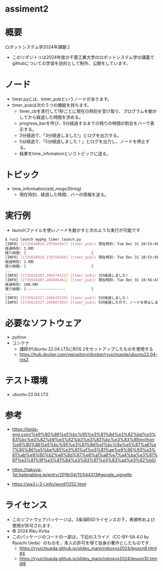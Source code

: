# assiment2


# 概要
ロボットシステム学2024年課題２
- このリポジトリは2024年度の千葉工業大学のロボットシステム学の講義で
githubについての学習を目的として制作、公開をしています。


# ノード

- timer.pyには、timer_pubというノードがあります。
- timer_pubは次の５つの機能を持ちます。
	- timer_cbを実行して1秒ごとに現在の時刻を受け取り、プログラムを動かしてから経過した時間を求める。
	- progress_berを呼び、5分経過するまでの残りの時間の割合をバーで表示する。
	- 3分経過で、「3分経過しました!」とログを出力する。
	- 5分経過で、「5分経過しました！」とログを出力し、ノードを停止する。
	- 結果をtime_infomationというトピックに送る。


# トピック
- time_information(std_msgs/String)
  - 現在時刻、経過した時間、バーの情報を送る。


# 実行例
- launchファイルを使いノードを動かすと次のような実行が可能です
```bash
$ ros2 launch mypkg timer.launch.py
[INFO] [1735610028.297004307] [timer_pub]: 現在時刻: Tue Dec 31 10:53:48 JST 2024
経過時刻: 1.0秒
残り時間: [                              ]
[INFO] [1735610029.270158268] [timer_pub]: 現在時刻: Tue Dec 31 10:53:49 JST 2024
経過時刻: 2.0秒
残り時間: [                              ]
...
[INFO] [1735610207.266474322] [timer_pub]: 3分経過しました!
[INFO] [1735610207.266805461] [timer_pub]: 現在時刻: Tue Dec 31 10:56:47 JST 2024
経過時刻: 180.0秒
残り時間: [------------------            ]
...
[INFO] [1735610327.268615329] [timer_pub]: 5分経過しました！
[INFO] [1735610327.268887203] [timer_pub]: 5分経過したので、ノードを停止します
```

# 必要なソフトウェア
- python
- コンテナ
	- 講師がUbuntu 22.04 LTSにROS 2をセットアップしたものを使用する
	- https://hub.docker.com/repository/docker/ryuichiueda/ubuntu22.04-ros2


# テスト環境

- ubuntu-22.04 LTS

# 参考

- https://taida-eng.com/%e9%80%86%e5%bc%95%e3%81%8d%e3%82%bd%e3%83%bc%e3%82%b9%e3%82%b3%e3%83%bc%e3%83%89/python%e9%80%86%e5%bc%95%e3%81%8d%ef%bc%9a%e5%87%a6%e7%90%86%e5%be%85%e3%81%a1%e3%81%ae%e9%96%93%e3%81%ab%e9%80%b2%e6%8d%97%e8%a1%a8%e7%a4%ba%e3%81%97%e3%81%9f%e3%81%84%e3%83%97%e3%83%ad%e3%82%b0/

- https://takuya-1st.hatenablog.jp/entry/2016/04/11/044313#google_vignette

- https://wa3.i-3-i.info/word11252.html


# ライセンス

- このソフトウェアパッケージは，3条項BSDライセンスの下，再頒布および使用が許可されます．
- © 2024 Riku Kirita
- このパッケージのコードの一部は，下記のスライド（CC-BY-SA 4.0 by Ryuichi Ueda）のものを，本人の許可を得て自身の著作としたものです．
	- https://ryuichiueda.github.io/slides_marp/robosys2024/lesson8.html#4
	- https://ryuichiueda.github.io/slides_marp/robosys2024/lesson10.html#8
